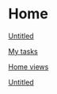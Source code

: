 # Home

[Untitled](Home%20aa6a0d73a6d3490a8a067d3c5a7dab8f/Untitled%20deeb70901bac4a4488bfc5f5253bbc3c.csv)

[My tasks](Home%20aa6a0d73a6d3490a8a067d3c5a7dab8f/My%20tasks%2047e3dad2e7bf4413a8aad4640e4af8b8.csv)

[Home views](Home%20aa6a0d73a6d3490a8a067d3c5a7dab8f/Home%20views%20f3c18f1380a948faaa4c449636657190.csv)

[Untitled](Home%20aa6a0d73a6d3490a8a067d3c5a7dab8f/Untitled%20574a8f56215b43368f8fda52305d8f17.csv)